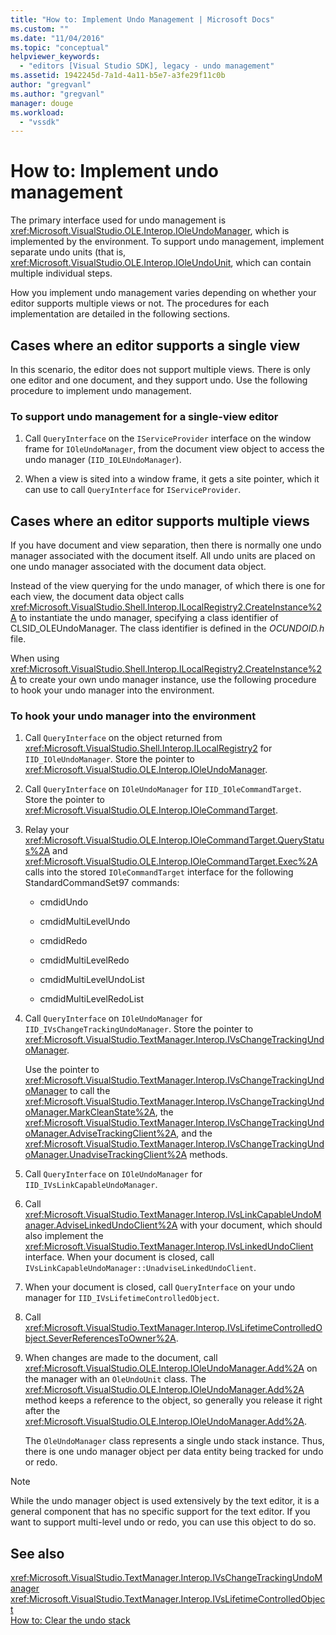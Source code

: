 ```yaml
---
title: "How to: Implement Undo Management | Microsoft Docs"
ms.custom: ""
ms.date: "11/04/2016"
ms.topic: "conceptual"
helpviewer_keywords: 
  - "editors [Visual Studio SDK], legacy - undo management"
ms.assetid: 1942245d-7a1d-4a11-b5e7-a3fe29f11c0b
author: "gregvanl"
ms.author: "gregvanl"
manager: douge
ms.workload: 
  - "vssdk"
---
```

# How to: Implement undo management
The primary interface used for undo management is <xref:Microsoft.VisualStudio.OLE.Interop.IOleUndoManager>, which is implemented by the environment. To support undo management, implement separate undo units (that is, <xref:Microsoft.VisualStudio.OLE.Interop.IOleUndoUnit>, which can contain multiple individual steps.  
  
 How you implement undo management varies depending on whether your editor supports multiple views or not. The procedures for each implementation are detailed in the following sections.  
  
## Cases where an editor supports a single view  
 In this scenario, the editor does not support multiple views. There is only one editor and one document, and they support undo. Use the following procedure to implement undo management.  
  
### To support undo management for a single-view editor  
  
1.  Call `QueryInterface` on the `IServiceProvider` interface on the window frame for `IOleUndoManager`, from the document view object to access the undo manager (`IID_IOLEUndoManager`).  
  
2.  When a view is sited into a window frame, it gets a site pointer, which it can use to call `QueryInterface` for `IServiceProvider`.  
  
## Cases where an editor supports multiple views  
 If you have document and view separation, then there is normally one undo manager associated with the document itself. All undo units are placed on one undo manager associated with the document data object.  
  
 Instead of the view querying for the undo manager, of which there is one for each view, the document data object calls <xref:Microsoft.VisualStudio.Shell.Interop.ILocalRegistry2.CreateInstance%2A> to instantiate the undo manager, specifying a class identifier of CLSID_OLEUndoManager. The class identifier is defined in the *OCUNDOID.h* file.  
  
 When using <xref:Microsoft.VisualStudio.Shell.Interop.ILocalRegistry2.CreateInstance%2A> to create your own undo manager instance, use the following procedure to hook your undo manager into the environment.  
  
### To hook your undo manager into the environment  
  
1. Call `QueryInterface` on the object returned from <xref:Microsoft.VisualStudio.Shell.Interop.ILocalRegistry2> for `IID_IOleUndoManager`. Store the pointer to <xref:Microsoft.VisualStudio.OLE.Interop.IOleUndoManager>.  
  
2. Call `QueryInterface` on `IOleUndoManager` for `IID_IOleCommandTarget`. Store the pointer to <xref:Microsoft.VisualStudio.OLE.Interop.IOleCommandTarget>.  
  
3. Relay your <xref:Microsoft.VisualStudio.OLE.Interop.IOleCommandTarget.QueryStatus%2A> and <xref:Microsoft.VisualStudio.OLE.Interop.IOleCommandTarget.Exec%2A> calls into the stored `IOleCommandTarget` interface for the following StandardCommandSet97 commands:  
  
   -   cmdidUndo  
  
   -   cmdidMultiLevelUndo  
  
   -   cmdidRedo  
  
   -   cmdidMultiLevelRedo  
  
   -   cmdidMultiLevelUndoList  
  
   -   cmdidMultiLevelRedoList  
  
4. Call `QueryInterface` on `IOleUndoManager` for `IID_IVsChangeTrackingUndoManager`. Store the pointer to <xref:Microsoft.VisualStudio.TextManager.Interop.IVsChangeTrackingUndoManager>.  
  
    Use the pointer to <xref:Microsoft.VisualStudio.TextManager.Interop.IVsChangeTrackingUndoManager> to call the <xref:Microsoft.VisualStudio.TextManager.Interop.IVsChangeTrackingUndoManager.MarkCleanState%2A>, the <xref:Microsoft.VisualStudio.TextManager.Interop.IVsChangeTrackingUndoManager.AdviseTrackingClient%2A>, and the <xref:Microsoft.VisualStudio.TextManager.Interop.IVsChangeTrackingUndoManager.UnadviseTrackingClient%2A> methods.  
  
5. Call `QueryInterface` on `IOleUndoManager` for `IID_IVsLinkCapableUndoManager`.  
  
6. Call <xref:Microsoft.VisualStudio.TextManager.Interop.IVsLinkCapableUndoManager.AdviseLinkedUndoClient%2A> with your document, which should also implement the <xref:Microsoft.VisualStudio.TextManager.Interop.IVsLinkedUndoClient> interface. When your document is closed, call `IVsLinkCapableUndoManager::UnadviseLinkedUndoClient`.  
  
7. When your document is closed, call `QueryInterface` on your undo manager for `IID_IVsLifetimeControlledObject`.  
  
8. Call <xref:Microsoft.VisualStudio.TextManager.Interop.IVsLifetimeControlledObject.SeverReferencesToOwner%2A>.  
  
9. When changes are made to the document, call <xref:Microsoft.VisualStudio.OLE.Interop.IOleUndoManager.Add%2A> on the manager with an `OleUndoUnit` class. The <xref:Microsoft.VisualStudio.OLE.Interop.IOleUndoManager.Add%2A> method keeps a reference to the object, so generally you release it right after the <xref:Microsoft.VisualStudio.OLE.Interop.IOleUndoManager.Add%2A>.  
  
   The `OleUndoManager` class represents a single undo stack instance. Thus, there is one undo manager object per data entity being tracked for undo or redo.  
  
> [!NOTE]
>  While the undo manager object is used extensively by the text editor, it is a general component that has no specific support for the text editor. If you want to support multi-level undo or redo, you can use this object to do so.  
  
## See also  
 <xref:Microsoft.VisualStudio.TextManager.Interop.IVsChangeTrackingUndoManager>   
 <xref:Microsoft.VisualStudio.TextManager.Interop.IVsLifetimeControlledObject>   
 [How to: Clear the undo stack](../extensibility/how-to-clear-the-undo-stack.md)